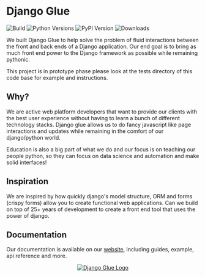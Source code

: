 # Django Glue

![Build](https://img.shields.io/github/actions/workflow/status/stratusadv/django-glue/run_tests.yml)
![Python Versions](https://img.shields.io/pypi/pyversions/django-glue)
![PyPI Version](https://img.shields.io/pypi/v/django-glue)
![Downloads](https://img.shields.io/pypi/dm/django-glue)

We built Django Glue to help solve the problem of fluid interactions between the front and back ends of a Django application.
Our end goal is to bring as much front end power to the Django framework as possible while remaining pythonic.

This project is in prototype phase please look at the tests directory of this code base for example and instructions.

## Why?
We are active web platform developers that want to provide our clients with the best user experience without having to learn a bunch of different technology stacks.
Django glue allows us to do fancy javascript like page interactions and updates while remaining in the comfort of our django/python world.

Education is also a big part of what we do and our focus is on teaching our people python, so they can focus on data science and automation and make solid interfaces! 

## Inspiration
We are inspired by how quickly django's model structure, ORM and forms (crispy forms) allow you to create functional web applications.
Can we build on top of 25+ years of development to create a front end tool that uses the power of django.

## Documentation

Our documentation is available on our [website](https://django-glue.stratusadv.com), including guides, example, api reference and more.

<p align="center">
    <a href="https://django-glue.stratusadv.com">
        <img alt="Django Glue Logo" src="https://django-glue.stratusadv.com/static/img/django_glue_logo_256.png"/>
    </a>
</p>
